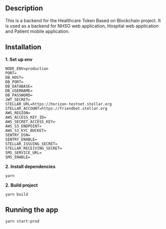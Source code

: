
  ## Description
This is a backend for the Healthcare Token Based on Blockchain project. It is used as a backend for NHSO web application, Hospital web application and Patient mobile application.

## Installation

**1. Set up env**
```
NODE_ENV=production
PORT=
DB_HOST=
DB_PORT=
DB_DATABASE=
DB_USERNAME=
DB_PASSWORD=
JWT_SECRET=
STELLAR_URL=https://horizon-testnet.stellar.org
STELLAR_ACCOUNT=https://friendbot.stellar.org
AWS_REGION=
AWS_ACCESS_KEY_ID=
AWS_SECRET_ACCESS_KEY=
AWS_S3_ENDPOINT=
AWS_S3_KYC_BUCKET=
SENTRY_DSN=
SENTRY_ENABLE=
STELLAR_ISSUING_SECRET=
STELLAR_RECEIVING_SECRET=
SMS_SERVICE_URL=
SMS_ENABLE=
```
**2. Install dependencies**
```
yarn
```
**2. Build project**
```
yarn build
```


## Running the app
```
yarn start:prod
```
